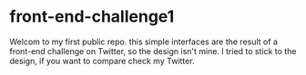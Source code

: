 # front-end-challenge1
Welcom to my first public repo.
this simple interfaces are the result of a front-end challenge on Twitter, so the design isn't mine.
I tried to stick to the design, if you want to compare check my Twitter.

